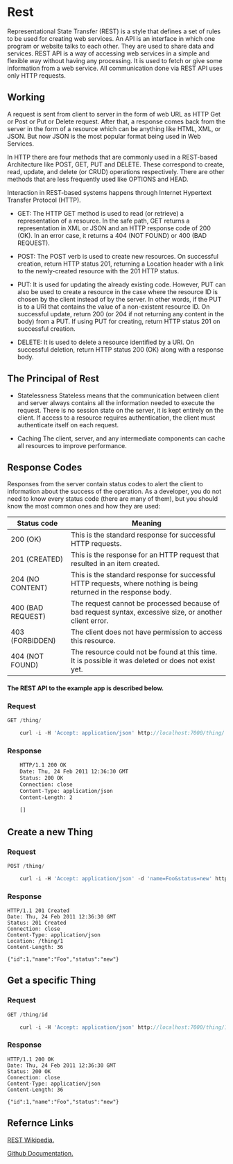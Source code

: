 
# Rest

Representational State Transfer (REST) is a style that defines a set of rules to be used for creating web services. An API is an interface in which one program or website talks to each other. They are used to share data and services. REST API is a way of accessing web services in a simple and flexible way without having any processing. It is used to fetch or give some information from a web service. All communication done via REST API uses only HTTP requests. 


## Working

A request is sent from client to server in the form of web URL as HTTP Get or Post or Put or Delete request. After that, a response comes back from the server in the form of a resource which can be anything like HTML, XML, or JSON. But now JSON is the most popular format being used in Web Services. 

In HTTP there are four methods that are commonly used in a REST-based Architecture like POST, GET, PUT and DELETE. These correspond to create, read, update, and delete (or CRUD) operations respectively. There are other methods that are less frequently used like OPTIONS and HEAD. 


Interaction in REST-based systems happens through Internet Hypertext Transfer Protocol (HTTP).

* GET: The HTTP GET method is used to read (or retrieve) a representation of a resource. In the safe path, GET returns a representation in XML or JSON and an HTTP response code of 200 (OK). In an error case, it returns a 404 (NOT FOUND) or 400 (BAD REQUEST). 
 
* POST: The POST verb is used to create new resources. On successful creation, return HTTP status 201, returning a Location header with a link to the newly-created resource with the 201 HTTP status. 
 
* PUT: It is used for updating the already existing code. However, PUT can also be used to create a resource in the case where the resource ID is chosen by the client instead of by the server. In other words, if the PUT is to a URI that contains the value of a non-existent resource ID. On successful update, return 200 (or 204 if not returning any content in the body) from a PUT. If using PUT for creating, return HTTP status 201 on successful creation.
 
* DELETE: It is used to delete a resource identified by a URI. On successful deletion, return HTTP status 200 (OK) along with a response body. 

## The Principal of Rest
* Statelessness
Stateless means that the communication between client and server always contains all the information needed to execute the request. There is no session state on the server, it is kept entirely on the client. If access to a resource requires authentication, the client must authenticate itself on each request.

* Caching
The client, server, and any intermediate components can cache all resources to improve performance.
 
 ## Response Codes

 Responses from the server contain status codes to alert the client to information about the success of the operation. As a developer, you do not need to know every status code (there are many of them), but you should know the most common ones and how they are used:

 | Status code | Meaning     |
 |-------------|-------------|
 | 200 (OK)    | This is the standard response for successful HTTP requests.|
 | 201 (CREATED)| This is the response for an HTTP request that resulted in an item created.|
 | 204 (NO CONTENT)|This is the standard response for successful HTTP requests, where nothing is being returned in the response body.|
 | 400 (BAD REQUEST) |	The request cannot be processed because of bad request syntax, excessive size, or another client error.|
 | 403 (FORBIDDEN) |	The client does not have permission to access this resource.|
 | 404 (NOT FOUND) |	The resource could not be found at this time. It is possible it was deleted or does not exist yet.|
 
#### The REST API to the example app is described below.

### Request
```javascript
GET /thing/

    curl -i -H 'Accept: application/json' http://localhost:7000/thing/
```
### Response
```HTML
    HTTP/1.1 200 OK
    Date: Thu, 24 Feb 2011 12:36:30 GMT
    Status: 200 OK
    Connection: close
    Content-Type: application/json
    Content-Length: 2
    
    []
 ```

## Create a new Thing

### Request
```javascript
POST /thing/

    curl -i -H 'Accept: application/json' -d 'name=Foo&status=new' http://localhost:7000/thing
 ```
### Response

    HTTP/1.1 201 Created
    Date: Thu, 24 Feb 2011 12:36:30 GMT
    Status: 201 Created
    Connection: close
    Content-Type: application/json
    Location: /thing/1
    Content-Length: 36

    {"id":1,"name":"Foo","status":"new"}

## Get a specific Thing

### Request
```javascript
GET /thing/id

    curl -i -H 'Accept: application/json' http://localhost:7000/thing/1
```

### Response

    HTTP/1.1 200 OK
    Date: Thu, 24 Feb 2011 12:36:30 GMT
    Status: 200 OK
    Connection: close
    Content-Type: application/json
    Content-Length: 36

    {"id":1,"name":"Foo","status":"new"}

## Refernce Links

[REST Wikipedia.](https://en.wikipedia.org/wiki/Representational_state_transfer)  

[Github Documentation.](https://docs.github.com/en/rest)


